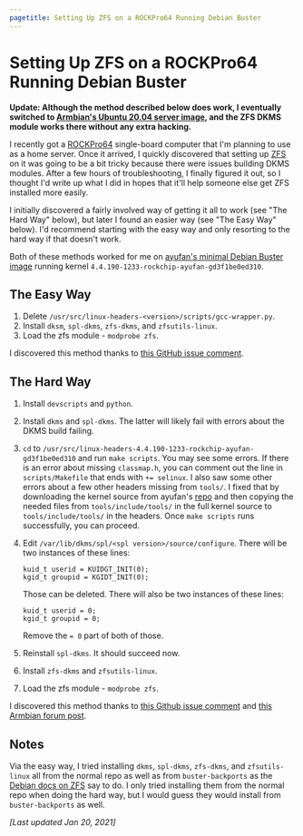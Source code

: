 ```yaml
---
pagetitle: Setting Up ZFS on a ROCKPro64 Running Debian Buster
---
```


# Setting Up ZFS on a ROCKPro64 Running Debian Buster

**Update: Although the method described below does work, I eventually switched to [Armbian's Ubuntu 20.04 server image](https://www.armbian.com/rockpro64/), and the ZFS DKMS module works there without any extra hacking.**

I recently got a [ROCKPro64](https://www.pine64.org/rockpro64/) single-board computer that I'm planning to use as a home server. Once it arrived, I quickly discovered that setting up [ZFS](https://en.wikipedia.org/wiki/ZFS) on it was going to be a bit tricky because there were issues building DKMS modules. After a few hours of troubleshooting, I finally figured it out, so I thought I'd write up what I did in hopes that it'll help someone else get ZFS installed more easily.

I initially discovered a fairly involved way of getting it all to work (see "The Hard Way" below), but later I found an easier way (see "The Easy Way" below). I'd recommend starting with the easy way and only resorting to the hard way if that doesn't work.

Both of these methods worked for me on [ayufan's minimal Debian Buster image](https://github.com/ayufan-rock64/linux-build) running kernel `4.4.190-1233-rockchip-ayufan-gd3f1be0ed310`.

## The Easy Way

1. Delete `/usr/src/linux-headers-<version>/scripts/gcc-wrapper.py`.
2. Install `dksm`, `spl-dkms`, `zfs-dkms`, and `zfsutils-linux`.
3. Load the zfs module - `modprobe zfs`.

I discovered this method thanks to [this GitHub issue comment](https://github.com/ayufan-rock64/linux-build/issues/252#issuecomment-484998288).

## The Hard Way

1. Install `devscripts` and `python`.
2. Install `dkms` and `spl-dkms`. The latter will likely fail with errors about the DKMS build failing.
3. `cd` to `/usr/src/linux-headers-4.4.190-1233-rockchip-ayufan-gd3f1be0ed310` and run `make scripts`. You may see some errors. If there is an error about missing `classmap.h`, you can comment out the line in `scripts/Makefile` that ends with `+= selinux`. I also saw some other errors about a few other headers missing from `tools/`. I fixed that by downloading the kernel source from ayufan's [repo](https://github.com/ayufan-rock64/linux-kernel/releases) and then copying the needed files from `tools/include/tools/` in the full kernel source to `tools/include/tools/` in the headers. Once `make scripts` runs successfully, you can proceed.
4. Edit `/var/lib/dkms/spl/<spl version>/source/configure`. There will be two instances of these lines:

   ```
   kuid_t userid = KUIDGT_INIT(0);
   kgid_t groupid = KGIDT_INIT(0);
   ```

   Those can be deleted. There will also be two instances of these lines:

   ```
   kuid_t userid = 0;
   kgid_t groupid = 0;
   ```

   Remove the `= 0` part of both of those.
5. Reinstall `spl-dkms`. It should succeed now.
6. Install `zfs-dkms` and `zfsutils-linux`.
3. Load the zfs module - `modprobe zfs`.

I discovered this method thanks to [this Github issue comment](https://github.com/ayufan-rock64/linux-build/issues/252#issuecomment-423789283) and [this Armbian forum post](https://forum.armbian.com/topic/6789-build-zfs-on-rk3328/?tab=comments#comment-53681).

## Notes

Via the easy way, I tried installing `dkms`, `spl-dkms`, `zfs-dkms`, and `zfsutils-linux` all from the normal repo as well as from `buster-backports` as the [Debian docs on ZFS](https://wiki.debian.org/ZFS) say to do. I only tried installing them from the normal repo when doing the hard way, but I would guess they would install from `buster-backports` as well.

*[Last updated Jan 20, 2021]*
